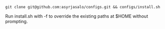 
    git clone git@github.com:asyrjasalo/configs.git && configs/install.sh

Run install.sh with -f to override the existing paths at $HOME without prompting.